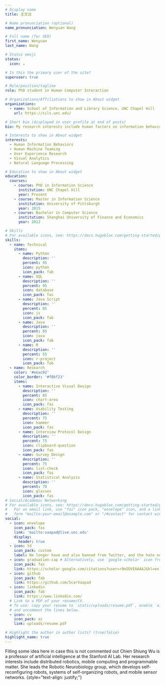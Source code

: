 ```yaml
---
# Display name
title: 王文远

# Name pronunciation (optional)
name_pronunciation: Wenyuan Wang 

# Full name (for SEO)
first_name: Wenyuan 
last_name: Wang

# Status emoji
status:
  icon: ☕️

# Is this the primary user of the site?
superuser: true

# Role/position/tagline
role: PhD student in Human Computer Interaction

# Organizations/Affiliations to show in About widget
organizations:
  - name: School of Information and Library Science, UNC Chapel Hill
    url: https://sils.unc.edu/

# Short bio (displayed in user profile at end of posts)
bio: My research interests include human factors on information behaviors, specifically, I'm looking for individual differences on stopping behaviors and the reason behind information satiety.

# Interests to show in About widget
interests:
  - Human Information Behaviors
  - Human Machine Teaming
  - User Experience Research
  - Visual Analytics
  - Natural Language Processing

# Education to show in About widget
education:
  courses:
    - course: PhD in Information Science
      institution: UNC Chapel Hill
      year: Present
    - course: Master in Information Science
      institution: University of Pittsburgh
      year: 2015
    - course: Bachelor in Computer Science
      institution: Shanghai University of Finance and Economics
      year: 2012

# Skills
# For available icons, see: https://docs.hugoblox.com/getting-started/page-builder/#icons
skills:
  - name: Technical
    items:
      - name: Python
        description: ''
        percent: 95
        icon: python
        icon_pack: fab
      - name: SQL
        description: ''
        percent: 95
        icon: database
        icon_pack: fas
      - name: Java Script
        description: ''
        percent: 85
        icon: js
        icon_pack: fab
      - name: Java
        description: ''
        percent: 85
        icon: java
        icon_pack: fab
      - name: R
        description: ''
        percent: 55
        icon: r-project
        icon_pack: fab
  - name: Research
    color: '#eeac02'
    color_border: '#f0bf23'
    items:
      - name: Interactive Visual Design
        description: ''
        percent: 85
        icon: chart-area
        icon_pack: fas
      - name: Usability Testing
        description: ''
        percent: 75
        icon: hammer
        icon_pack: fas
      - name: Interview Protocol Design
        description: ''
        percent: 75
        icon: clipboard-question
        icon_pack: fas
      - name: Survey Design
        description: ''
        percent: 75
        icon: list-check
        icon_pack: fas
      - name: Statistical Analysis
        description: ''
        percent: 70
        icon: glasses
        icon_pack: fas
# Social/Academic Networking
# For available icons, see: https://docs.hugoblox.com/getting-started/page-builder/#icons
#   For an email link, use "fas" icon pack, "envelope" icon, and a link in the
#   form "mailto:your-email@example.com" or "/#contact" for contact widget.
social:
  - icon: envelope
    icon_pack: fas
    link: 'mailto:vaapad@live.unc.edu'
    display:
      header: true
  - icon: td
    icon_pack: custom
    label: No longer have and also banned from Twitter, and the hate now becomes mutual
  - icon: graduation-cap # Alternatively, use `google-scholar` icon from `ai` icon pack
    icon_pack: fas
    link: https://scholar.google.com/citations?user=r0mIDVEAAAAJ&hl=en
  - icon: github
    icon_pack: fab
    link: https://github.com/ScarVaapad
  - icon: linkedin
    icon_pack: fab
    link: https://www.linkedin.com/
  # Link to a PDF of your resume/CV.
  # To use: copy your resume to `static/uploads/resume.pdf`, enable `ai` icons in `params.yaml`,
  # and uncomment the lines below.
  - icon: cv
    icon_pack: ai
    link: uploads/resume.pdf

# Highlight the author in author lists? (true/false)
highlight_name: true
---
```


Filling some idea here in case this is not commented out
Chien Shiung Wu is a professor of artificial intelligence at the Stanford AI Lab. Her research interests include distributed robotics, mobile computing and programmable matter. She leads the Robotic Neurobiology group, which develops self-reconfiguring robots, systems of self-organizing robots, and mobile sensor networks.
{style="text-align: justify;"}
